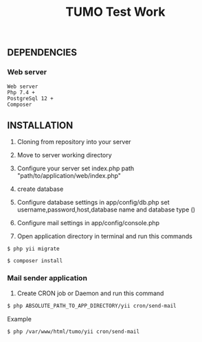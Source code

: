 <p align="center">
    <h1 align="center">TUMO Test Work</h1>
    <br>
</p>

DEPENDENCIES
------------
### Web server 

```text
Web server 
Php 7.4 +
PostgreSql 12 +
Composer 
```

INSTALLATION
------------
1. Cloning  from repository into your server 

2. Move to server working directory

3. Configure your server set index.php path "path/to/application/web/index.php"

4. create database 

5. Configure database settings in app/config/db.php 
    set username,password,host,database name and database type ()  

6. Configure mail settings in app/config/console.php  

7. Open application directory in terminal and run this commands
```
$ php yii migrate
```
```
$ composer install
``` 

### Mail sender application 

1. Create CRON job or Daemon and run this command 
```html
$ php ABSOLUTE_PATH_TO_APP_DIRECTORY/yii cron/send-mail
```
Example
```
$ php /var/www/html/tumo/yii cron/send-mail
```

